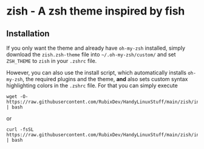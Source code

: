 # zish - A zsh theme inspired by fish

## Installation
If you only want the theme and already have `oh-my-zsh` installed, simply download the `zish.zsh-theme` file into `~/.oh-my-zsh/custom/` and set `ZSH_THEME` to `zish` in your `.zshrc` file.

However, you can also use the install script, which automatically installs `oh-my-zsh`, the required plugins and the theme, **and** also sets custom syntax highlighting colors in the `.zshrc` file.
For that you can simply execute
```
wget -O- https://raw.githubusercontent.com/RubixDev/HandyLinuxStuff/main/zish/install.sh | bash
```
or
```
curl -fsSL https://raw.githubusercontent.com/RubixDev/HandyLinuxStuff/main/zish/install.sh | bash
```
